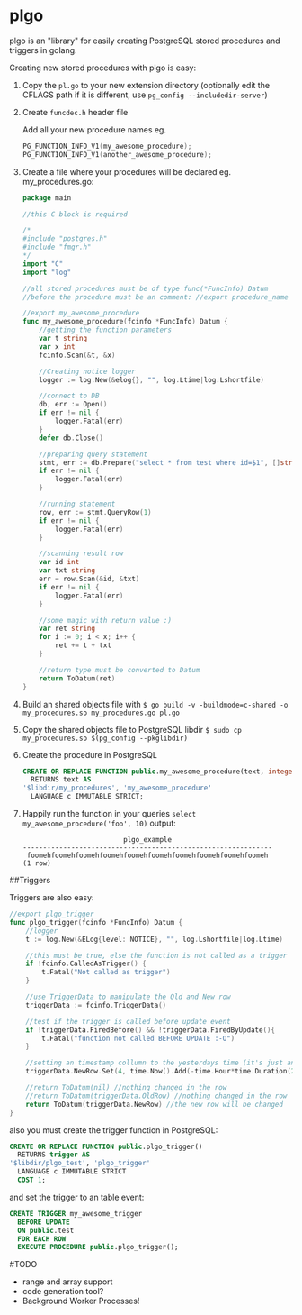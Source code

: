 # plgo
plgo is an "library" for easily creating PostgreSQL stored procedures and triggers in golang.

Creating new stored procedures with plgo is easy:

1. Copy the `pl.go` to your new extension directory (optionally edit the CFLAGS path if it is different, use `pg_config --includedir-server`)

2. Create `funcdec.h` header file

    Add all your new procedure names
    eg.
    ```c
    PG_FUNCTION_INFO_V1(my_awesome_procedure);
    PG_FUNCTION_INFO_V1(another_awesome_procedure);
    ```

3. Create a file where your procedures will be declared
    eg. my_procedures.go:
    ```go
    package main

    //this C block is required

    /*
    #include "postgres.h"
    #include "fmgr.h"
    */
    import "C"
    import "log"

    //all stored procedures must be of type func(*FuncInfo) Datum
    //before the procedure must be an comment: //export procedure_name

    //export my_awesome_procedure
    func my_awesome_procedure(fcinfo *FuncInfo) Datum {
	    //getting the function parameters
        var t string
        var x int
        fcinfo.Scan(&t, &x)

	    //Creating notice logger
	    logger := log.New(&elog{}, "", log.Ltime|log.Lshortfile)

    	//connect to DB
    	db, err := Open()
    	if err != nil {
    		logger.Fatal(err)
    	}
    	defer db.Close()

	    //preparing query statement
	    stmt, err := db.Prepare("select * from test where id=$1", []string{"integer"})
	    if err != nil {
    		logger.Fatal(err)
	    }

	    //running statement
	    row, err := stmt.QueryRow(1)
	    if err != nil {
    		logger.Fatal(err)
	    }

	    //scanning result row
	    var id int
	    var txt string
	    err = row.Scan(&id, &txt)
	    if err != nil {
    		logger.Fatal(err)
	    }

	    //some magic with return value :)
	    var ret string
	    for i := 0; i < x; i++ {
		    ret += t + txt
	    }

        //return type must be converted to Datum
	    return ToDatum(ret)
    }
    ```

4. Build an shared objects file with `$ go build -v -buildmode=c-shared -o my_procedures.so my_procedures.go pl.go`

5. Copy the shared objects file to PostgreSQL libdir `$ sudo cp my_procedures.so $(pg_config --pkglibdir)`

6. Create the procedure in PostgreSQL
    ```sql
    CREATE OR REPLACE FUNCTION public.my_awesome_procedure(text, integer)
      RETURNS text AS
    '$libdir/my_procedures', 'my_awesome_procedure'
      LANGUAGE c IMMUTABLE STRICT;
    ```

7. Happily run the function in your queries `select my_awesome_procedure('foo', 10)`
    output:
    ```
                             plgo_example                         
    --------------------------------------------------------------
     foomehfoomehfoomehfoomehfoomehfoomehfoomehfoomehfoomehfoomeh
    (1 row)
    ```

##Triggers

Triggers are also easy:

```go
//export plgo_trigger
func plgo_trigger(fcinfo *FuncInfo) Datum {
    //logger
	t := log.New(&ELog{level: NOTICE}, "", log.Lshortfile|log.Ltime)

    //this must be true, else the function is not called as a trigger
	if !fcinfo.CalledAsTrigger() {
		t.Fatal("Not called as trigger")
	}

    //use TriggerData to manipulate the Old and New row
	triggerData := fcinfo.TriggerData()

    //test if the trigger is called before update event
	if !triggerData.FiredBefore() && !triggerData.FiredByUpdate(){
		t.Fatal("function not called BEFORE UPDATE :-O")
	}

    //setting an timestamp collumn to the yesterdays time (it's just an example)
	triggerData.NewRow.Set(4, time.Now().Add(-time.Hour*time.Duration(24)))

	//return ToDatum(nil) //nothing changed in the row
	//return ToDatum(triggerData.OldRow) //nothing changed in the row
	return ToDatum(triggerData.NewRow) //the new row will be changed
}
```

also you must create the trigger function in PostgreSQL:

```sql
CREATE OR REPLACE FUNCTION public.plgo_trigger()
  RETURNS trigger AS
'$libdir/plgo_test', 'plgo_trigger'
  LANGUAGE c IMMUTABLE STRICT
  COST 1;
```


and set the trigger to an table event:

```sql
CREATE TRIGGER my_awesome_trigger
  BEFORE UPDATE
  ON public.test
  FOR EACH ROW
  EXECUTE PROCEDURE public.plgo_trigger();
```


#TODO

- range and array support
- code generation tool?
- Background Worker Processes!
